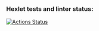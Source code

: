 ### Hexlet tests and linter status:
[![Actions Status](https://github.com/Accordus89/java-project-61/workflows/hexlet-check/badge.svg)](https://github.com/Accordus89/java-project-61/actions)